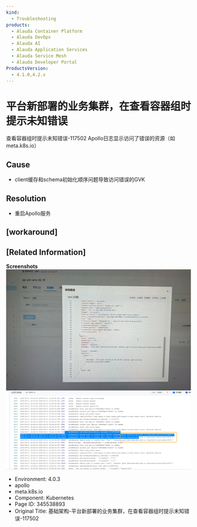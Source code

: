 ```yaml
---
kind:
  - Troubleshooting
products:
  - Alauda Container Platform
  - Alauda DevOps
  - Alauda AI
  - Alauda Application Services
  - Alauda Service Mesh
  - Alauda Developer Portal
ProductsVersion:
  - 4.1.0,4.2.x
---
```

<!-- A type of document that involves encountering a fault, diagnosing it, performing root cause analysis, and providing solutions. -->

# 平台新部署的业务集群，在查看容器组时提示未知错误

查看容器组时提示未知错误-117502 Apollo日志显示访问了错误的资源（如meta.k8s.io）

## Cause
- client缓存和schema初始化顺序问题导致访问错误的GVK

## Resolution
- 重启Apollo服务

## [workaround]

## [Related Information]
**Screenshots**
![](assets/ji-chu-jia-gou-ping-tai-xin-bu-shu-de-ye-wu-ji-qun-zai-cha-kan-rong-qi-zu-shi-ti/image-2025-9-18_17-25-53.png)
![](assets/ji-chu-jia-gou-ping-tai-xin-bu-shu-de-ye-wu-ji-qun-zai-cha-kan-rong-qi-zu-shi-ti/image-2025-9-18_17-15-53.png)
- Environment: 4.0.3
- apollo
- meta.k8s.io
- Component: Kubernetes
- Page ID: 345538893
- Original Title: 基础架构-平台新部署的业务集群，在查看容器组时提示未知错误-117502

